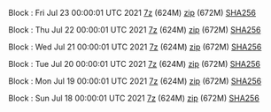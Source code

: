 Block : Fri Jul 23 00:00:01 UTC 2021 [7z](https://transfer.sh/1B8FSpp/bootstrap.dat.20210723.7z) (624M) [zip](https://transfer.sh/1NofAgq/bootstrap.dat.20210723.zip) (672M) [SHA256](https://transfer.sh/1IftJ9K/sha256.txt)

Block : Thu Jul 22 00:00:01 UTC 2021 [7z](https://transfer.sh/1jJfoks/bootstrap.dat.20210722.7z) (624M) [zip](https://transfer.sh/1qUgbvk/bootstrap.dat.20210722.zip) (672M) [SHA256](https://transfer.sh/1qVbkTA/sha256.txt)

Block : Wed Jul 21 00:00:01 UTC 2021 [7z](https://transfer.sh/1K7Vhov/bootstrap.dat.20210721.7z) (624M) [zip](https://transfer.sh/1VFaV2b/bootstrap.dat.20210721.zip) (672M) [SHA256](https://transfer.sh/1yU77g9/sha256.txt)

Block : Tue Jul 20 00:00:01 UTC 2021 [7z](https://transfer.sh/1j74qim/bootstrap.dat.20210720.7z) (624M) [zip](https://transfer.sh/vjV8/bootstrap.dat.20210720.zip) (672M) [SHA256](https://transfer.sh/1cPqVMX/sha256.txt)

Block : Mon Jul 19 00:00:01 UTC 2021 [7z](https://transfer.sh/1Cv1mmE/bootstrap.dat.20210719.7z) (624M) [zip](https://transfer.sh/1YqNQYX/bootstrap.dat.20210719.zip) (672M) [SHA256](https://transfer.sh/1V1hYVf/sha256.txt)

Block : Sun Jul 18 00:00:01 UTC 2021 [7z](https://transfer.sh/R/bootstrap.dat.20210718.7z) (624M) [zip](https://transfer.sh/1LNg8df/bootstrap.dat.20210718.zip) (672M) [SHA256](https://transfer.sh/1gyJNP4/sha256.txt)
